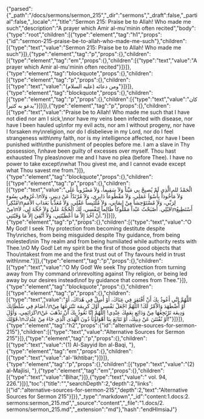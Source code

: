 {"parsed":{"_path":"/docs/sermons/sermon_215","_dir":"sermons","_draft":false,"_partial":false,"_locale":"","title":"Sermon 215:  Praise be to Allah! Who made me such","description":"A prayer which Amir al-mu'minin often recited","body":{"type":"root","children":[{"type":"element","tag":"h1","props":{"id":"sermon-215-praise-be-to-allah-who-made-me-such"},"children":[{"type":"text","value":"Sermon 215:  Praise be to Allah! Who made me such"}]},{"type":"element","tag":"p","props":{},"children":[{"type":"element","tag":"em","props":{},"children":[{"type":"text","value":"A prayer which Amir al-mu'minin often recited"}]}]},{"type":"element","tag":"blockquote","props":{},"children":[{"type":"element","tag":"p","props":{},"children":[{"type":"text","value":"ومن دعائه (عليه السلام)"}]}]},{"type":"element","tag":"blockquote","props":{},"children":[{"type":"element","tag":"p","props":{},"children":[{"type":"text","value":"كان يدعو به كثيراً"}]}]},{"type":"element","tag":"p","props":{},"children":[{"type":"text","value":"Praise be to Allah! Who made me such that I have not died nor am I sick,\nnor have my veins been infected with disease, nor have I been hauled up\nfor my evil acts, nor am I without progeny, nor have I forsaken my\nreligion, nor do I disbelieve in my Lord, nor do I feel strangeness with\nmy faith, nor is my intelligence affected, nor have I been punished with\nthe punishment of peoples before me. I am a slave in Thy possession, I\nhave been guilty of excesses over myself. Thou hast exhausted Thy pleas\nover me and I have no plea (before Thee). I have no power to take except\nwhat Thou givest me, and I cannot evade except what Thou savest me from."}]},{"type":"element","tag":"blockquote","props":{},"children":[{"type":"element","tag":"p","props":{},"children":[{"type":"text","value":"الْحَمْدُ لله الَّذِي لَمْ يُصبِحْ بِي مَيِّتاً وَلاَ سَقِيماً، وَلاَ مَضْرُوباً عَلَى عُرُوقِي بِسُوء،\nوَلاَ مَأْخُوذاً بِأَسْوَاَ عَمَلِي، وَلاَ مَقْطُوعاً دَابِرِي، وَلاَ مُرْتَدّاً عَنْ دِينِي، وَلاَ مُنْكِراً\nلِرَبِّي، وَلاَ مُسْتَوْحِشاً مِنْ إِيمَانِي، وَلاَ مُلْتَبِساً عَقْلِي، وَلاَ مُعَذَّباً بَعَذابِ الاْمَمِ مِنْ\nقَبْلِي. أَصْبَحْتُ عَبْداً مَمْلُوكاً ظَالِماً لِنَفْسِي، لَكَ الْحُجَّةُ عَلَيَّ وَلاَ حُجَّةَ لِي، لاَ\nأَسْتَطِيعُ أَنْ آخُذَ إِلاَّ مَا أَعْطَيْتَنِي، وَلاَ أَتَّقِيَ إِلاَّ مَا وَقَيْتَنِي."}]}]},{"type":"element","tag":"p","props":{},"children":[{"type":"text","value":"O My God! I seek Thy protection from becoming destitute despite Thy\nriches, from being misguided despite Thy guidance, from being molested\nin Thy realm and from being humiliated while authority rests with Thee.\nO My God! Let my spirit be the first of those good objects that Thou\ntakest from me and the first trust out of Thy favours held in trust with\nme."}]},{"type":"element","tag":"p","props":{},"children":[{"type":"text","value":"O My God! We seek Thy protection from turning away from Thy command or\nrevolting against Thy religion, or being led away by our desires instead\nof by guidance that comes from Thee."}]},{"type":"element","tag":"blockquote","props":{},"children":[{"type":"element","tag":"p","props":{},"children":[{"type":"text","value":"اللَّهُمَّ إِنَّي أَعُوذُ بِكَ أَنْ أَفْتَقِرَ فِي غِنَاكَ، أَوْ أَضِلَّ فِي هُدَاكَ، أَوْ أُضَامَ فِي سُلْطَانِكَ،\nأَوْ أُضْطَهَدَ وَالاْمْرُ لَكَ! اللَّهُمَّ اجْعَلْ نَفْسِي أَوَّلَ كَرِيمَة تَنْتَزِعُهَا مِنْ كَرَائِمِي، وَأَوَّلَ\nوَدِيعَة تَرْتَجِعُهَا مِنْ وَدَائِعِ نِعَمِكَ عِنْدِي! اللَّهُمْ إِنَّا نَعُوذُ بِكَ أَنْ نَذْهَبَ عَنْ قَوْلِكَ،\nأَوْ نُفْتَتَنَ عَنْ دِينِكَ، أَوْ تَتَابَعَ بِنَا أَهْوَاؤُنَا دُونَ الْهُدَى الَّذِي جَاءَ مِنْ عِنْدِكَ!"}]}]},{"type":"element","tag":"h2","props":{"id":"alternative-sources-for-sermon-215"},"children":[{"type":"text","value":"Alternative Sources for Sermon 215"}]},{"type":"element","tag":"p","props":{},"children":[{"type":"text","value":"(1) Al-Sayyid Ibn al-Baqi, "},{"type":"element","tag":"em","props":{},"children":[{"type":"text","value":"al-'Ikhtibar;"}]}]},{"type":"element","tag":"p","props":{},"children":[{"type":"text","value":"(2) al-Majlisi, "},{"type":"element","tag":"em","props":{},"children":[{"type":"text","value":"Bihar,"}]},{"type":"text","value":" vol. 94, 226."}]}],"toc":{"title":"","searchDepth":2,"depth":2,"links":[{"id":"alternative-sources-for-sermon-215","depth":2,"text":"Alternative Sources for Sermon 215"}]}},"_type":"markdown","_id":"content:1.docs:2. sermons:sermon_215.md","_source":"content","_file":"1.docs/2. sermons/sermon_215.md","_extension":"md"},"hash":"endHImsiaJ"}
